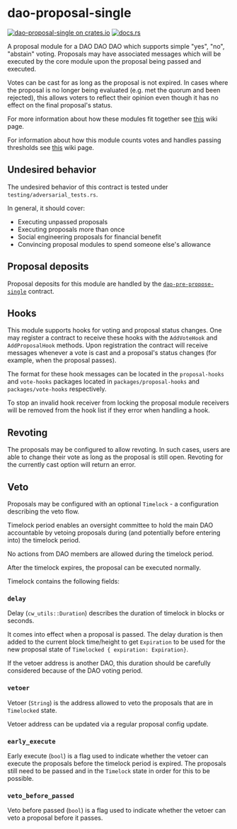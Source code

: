 # dao-proposal-single

[![dao-proposal-single on crates.io](https://img.shields.io/crates/v/dao-proposal-single.svg?logo=rust)](https://crates.io/crates/dao-proposal-single)
[![docs.rs](https://img.shields.io/docsrs/dao-proposal-single?logo=docsdotrs)](https://docs.rs/dao-proposal-single/latest/dao_proposal_single/)

A proposal module for a DAO DAO DAO which supports simple "yes", "no",
"abstain" voting. Proposals may have associated messages which will be
executed by the core module upon the proposal being passed and
executed.

Votes can be cast for as long as the proposal is not expired. In cases
where the proposal is no longer being evaluated (e.g. met the quorum and
been rejected), this allows voters to reflect their opinion even though 
it has no effect on the final proposal's status.

For more information about how these modules fit together see
[this](https://github.com/DA0-DA0/dao-contracts/wiki/DAO-DAO-Contracts-Design)
wiki page.

For information about how this module counts votes and handles passing
thresholds see
[this](https://github.com/DA0-DA0/dao-contracts/wiki/A-brief-overview-of-DAO-DAO-voting#proposal-status)
wiki page.

## Undesired behavior

The undesired behavior of this contract is tested under `testing/adversarial_tests.rs`.

In general, it should cover:
- Executing unpassed proposals
- Executing proposals more than once
- Social engineering proposals for financial benefit
- Convincing proposal modules to spend someone else's allowance

## Proposal deposits

Proposal deposits for this module are handled by the
[`dao-pre-propose-single`](../../pre-propose/dao-pre-propose-single)
contract.

## Hooks

This module supports hooks for voting and proposal status changes. One
may register a contract to receive these hooks with the `AddVoteHook`
and `AddProposalHook` methods. Upon registration the contract will
receive messages whenever a vote is cast and a proposal's status
changes (for example, when the proposal passes).

The format for these hook messages can be located in the
`proposal-hooks` and `vote-hooks` packages located in
`packages/proposal-hooks` and `packages/vote-hooks` respectively.

To stop an invalid hook receiver from locking the proposal module
receivers will be removed from the hook list if they error when
handling a hook.

## Revoting

The proposals may be configured to allow revoting.
In such cases, users are able to change their vote as long as the proposal is still open.
Revoting for the currently cast option will return an error.

## Veto

Proposals may be configured with an optional `Timelock` - a configuration describing
the veto flow.

Timelock period enables an oversight committee to hold the main DAO accountable
by vetoing proposals during (and potentially before entering into) the timelock
period.

No actions from DAO members are allowed during the timelock period.

After the timelock expires, the proposal can be executed normally.

Timelock contains the following fields:

### `delay`

Delay (`cw_utils::Duration`) describes the duration of timelock in blocks
or seconds.

It comes into effect when a proposal is passed. The delay duration is then
added to the current block time/height to get `Expiration` to be used for
the new proposal state of `Timelocked { expiration: Expiration}`.

If the vetoer address is another DAO, this duration should be carefully
considered because of the DAO voting period.

### `vetoer`

Vetoer (`String`) is the address allowed to veto the proposals that are in
`Timelocked` state.

Vetoer address can be updated via a regular proposal config update.

### `early_execute`

Early execute (`bool`) is a flag used to indicate whether the vetoer can
execute the proposals before the timelock period is expired. The proposals
still need to be passed and in the `Timelock` state in order for this to
be possible.

### `veto_before_passed`

Veto before passed (`bool`) is a flag used to indicate whether the vetoer
can veto a proposal before it passes.

